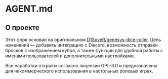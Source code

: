 # AGENT.md

## О проекте

Этот форк основан на оригинальном [D1SoveR/genesys-dice-roller](https://github.com/D1SoveR/genesys-dice-roller).
Цель изменений — добавить интеграцию с Discord, возможность отправки бросков с изображением кубов, а также функции для удобной работы с именами пользователей и дополнительными настройками.

Все наработки открыты согласно лицензии GPL-3.0 и предназначены для некоммерческого использования в настольных ролевых играх.
